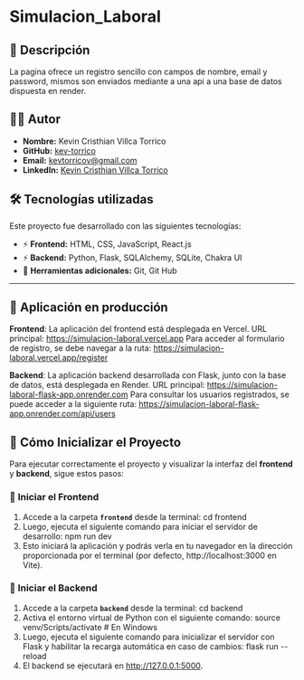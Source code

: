 # Simulacion_Laboral

## 📖 Descripción

La pagina ofrece un registro sencillo con campos de nombre, email y password, mismos son enviados mediante a una api a una base de datos dispuesta en render.

## 👨‍💻 Autor

- **Nombre:** Kevin Cristhian Villca Torrico
- **GitHub:** [kev-torrico](https://github.com/kev-torrico)
- **Email:** [kevtorricov@gmail.com](mailto:kevtorricov@gmail.com)
- **LinkedIn:** [Kevin Cristhian Villca Torrico
](https://www.linkedin.com/in/kevin-cristhian-villca-torrico/)

## 🛠️ Tecnologías utilizadas

Este proyecto fue desarrollado con las siguientes tecnologías:

- ⚡ **Frontend:** HTML, CSS, JavaScript, React.js
- ⚡ **Backend:** Python, Flask, SQLAlchemy, SQLite, Chakra UI
- 🚀 **Herramientas adicionales:** Git, Git Hub

---
## 📌 Aplicación en producción
**Frontend**:
La aplicación del frontend está desplegada en Vercel.
URL principal: https://simulacion-laboral.vercel.app
Para acceder al formulario de registro, se debe navegar a la ruta:
https://simulacion-laboral.vercel.app/register

**Backend**:
La aplicación backend desarrollada con Flask, junto con la base de datos, está desplegada en Render.
URL principal: https://simulacion-laboral-flask-app.onrender.com
Para consultar los usuarios registrados, se puede acceder a la siguiente ruta:
https://simulacion-laboral-flask-app.onrender.com/api/users

## 📌 Cómo Inicializar el Proyecto  

Para ejecutar correctamente el proyecto y visualizar la interfaz del **frontend** y **backend**, sigue estos pasos:  

### 🔹 **Iniciar el Frontend**  
1. Accede a la carpeta **`frontend`** desde la terminal:  cd frontend
2. Luego, ejecuta el siguiente comando para iniciar el servidor de desarrollo:  npm run dev
3. Esto iniciará la aplicación y podrás verla en tu navegador en la dirección proporcionada por el terminal (por defecto, http://localhost:3000 en Vite).

### 🔹 **Iniciar el Backend**  
1. Accede a la carpeta **`backend`** desde la terminal:  cd backend
2. Activa el entorno virtual de Python con el siguiente comando:  source venv/Scripts/activate  # En Windows
3. Luego, ejecuta el siguiente comando para inicializar el servidor con Flask y habilitar la recarga automática en caso de cambios:  flask run --reload
4. El backend se ejecutará en http://127.0.0.1:5000.
